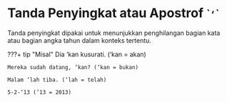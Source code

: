 # Tanda Penyingkat atau Apostrof <small>\``‘`\`</small>

Tanda penyingkat dipakai untuk menunjukkan penghilangan bagian kata atau bagian angka tahun dalam konteks tertentu.

???+ tip "Misal"
    Dia ‘kan kusurati. (‘kan = akan)

    Mereka sudah datang, ‘kan? (‘kan = bukan)

    Malam ‘lah tiba. (‘lah = telah)

    5-2-‘13 (’13 = 2013)


